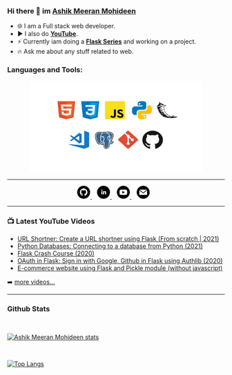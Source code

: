### Hi there 👋 im [Ashik Meeran Mohideen](https://www.linkedin.com/in/ashik-meeran-mohideen)
- 🌐 I am a Full stack web developer.
- ▶️ I also do [**YouTube**](https://www.youtube.com/channel/UCnhoJiStmQvt2RWJ89_t_ig?view_as=subscriber).
- ⚡ Currently iam doing a [**Flask Series**](https://youtube.com/playlist?list=PL8qcgm1_2o5p5wPZJkA6FlPu-29A1a9IU) and working on a project.
- 🔥 Ask me about any stuff related to web.

### Languages and Tools:
<p align="center">
 <img src="/assets/language-tools-image.png" alt="Languages and Tools which i use" width="400px" height="210px">
</p>

--- 

<p align="center">
  <a href="https://github.com/ASHIK11ab/">
    <img width="30px" src="/icons/github.svg" alt="Ashik Meeran Mohideen - GitHub" />
  </a>&nbsp;&nbsp;
  <a href="https://www.linkedin.com/in/ashik-meeran-mohideen">
    <img width="30px" src="/icons/linkedIn.svg" alt="Ashik Meeran Mohideen - LinkedIn" />
  </a>&nbsp;&nbsp;
  <a href="https://www.youtube.com/channel/UCnhoJiStmQvt2RWJ89_t_ig">
    <img width="30px" src="/icons/youtube.svg" alt="Ashik Meeran Mohideen - YouTube" />
  </a>&nbsp;&nbsp;
  <a href"mailto:ashikmeeranmohideen@gmail.com">
    <img width="30px" src="/icons/email.svg" alt="Ashik Meeran Mohideen - Email" />
  </a>&nbsp;&nbsp;
</p>

---

### 📺 Latest YouTube Videos

<!-- YOUTUBE:START -->
- [URL Shortner: Create a URL shortner using Flask (From scratch | 2021)](https://www.youtube.com/watch?v=ilW7g7nddM0)
- [Python Databases: Connecting to a database from Python (2021)](https://www.youtube.com/watch?v=UBf1z4sVV10)
- [Flask Crash Course (2020)](https://www.youtube.com/watch?v=KbJ2Fa56cEw)
- [OAuth in Flask: Sign in with Google, Github in Flask using Authlib (2020)](https://www.youtube.com/watch?v=ZCDzwYaAKCI)
- [E-commerce website using Flask and Pickle module (without javascript)](https://www.youtube.com/watch?v=IXl04amYAxA)
<!-- YOUTUBE:END -->

➡️ [more videos...](https://www.youtube.com/channel/UCnhoJiStmQvt2RWJ89_t_ig?view_as=subscriber)

---

### Github Stats
<br />

[![Ashik Meeran Mohideen stats](https://github-readme-stats.vercel.app/api?username=ASHIK11ab&count_private=true&show_icons=true&theme=dracula)](https://github.com/anuraghazra/github-readme-stats)

<br />

[![Top Langs](https://github-readme-stats.vercel.app/api/top-langs/?username=ASHIK11ab&layout=compact)](https://github.com/anuraghazra/github-readme-stats)



